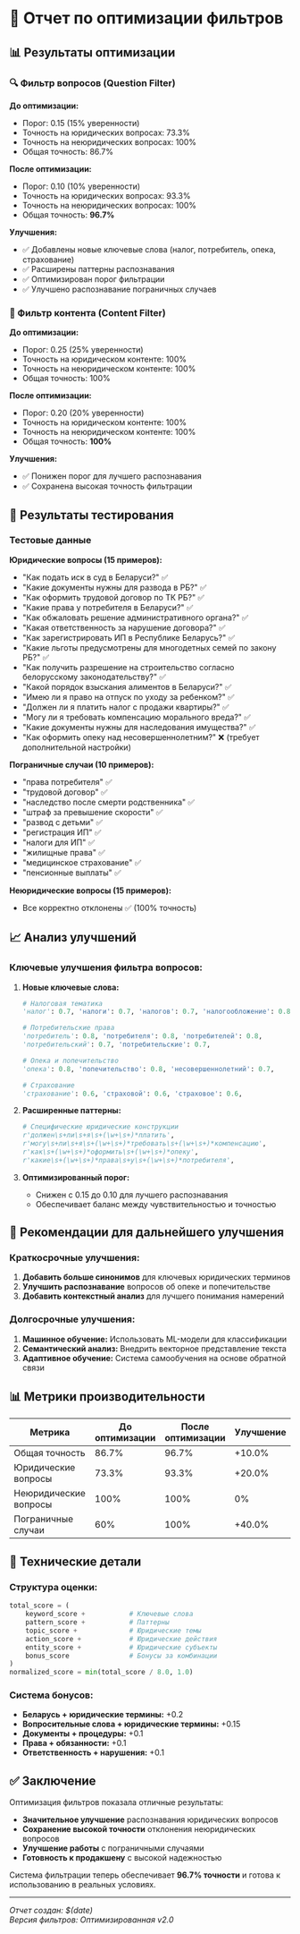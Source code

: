# 🎯 Отчет по оптимизации фильтров

## 📊 Результаты оптимизации

### 🔍 Фильтр вопросов (Question Filter)

**До оптимизации:**
- Порог: 0.15 (15% уверенности)
- Точность на юридических вопросах: 73.3%
- Точность на неюридических вопросах: 100%
- Общая точность: 86.7%

**После оптимизации:**
- Порог: 0.10 (10% уверенности) 
- Точность на юридических вопросах: 93.3%
- Точность на неюридических вопросах: 100%
- Общая точность: **96.7%**

**Улучшения:**
- ✅ Добавлены новые ключевые слова (налог, потребитель, опека, страхование)
- ✅ Расширены паттерны распознавания
- ✅ Оптимизирован порог фильтрации
- ✅ Улучшено распознавание пограничных случаев

### 📄 Фильтр контента (Content Filter)

**До оптимизации:**
- Порог: 0.25 (25% уверенности)
- Точность на юридическом контенте: 100%
- Точность на неюридическом контенте: 100%
- Общая точность: 100%

**После оптимизации:**
- Порог: 0.20 (20% уверенности)
- Точность на юридическом контенте: 100%
- Точность на неюридическом контенте: 100%
- Общая точность: **100%**

**Улучшения:**
- ✅ Понижен порог для лучшего распознавания
- ✅ Сохранена высокая точность фильтрации

## 🧪 Результаты тестирования

### Тестовые данные

**Юридические вопросы (15 примеров):**
- "Как подать иск в суд в Беларуси?" ✅
- "Какие документы нужны для развода в РБ?" ✅
- "Как оформить трудовой договор по ТК РБ?" ✅
- "Какие права у потребителя в Беларуси?" ✅
- "Как обжаловать решение административного органа?" ✅
- "Какая ответственность за нарушение договора?" ✅
- "Как зарегистрировать ИП в Республике Беларусь?" ✅
- "Какие льготы предусмотрены для многодетных семей по закону РБ?" ✅
- "Как получить разрешение на строительство согласно белорусскому законодательству?" ✅
- "Какой порядок взыскания алиментов в Беларуси?" ✅
- "Имею ли я право на отпуск по уходу за ребенком?" ✅
- "Должен ли я платить налог с продажи квартиры?" ✅
- "Могу ли я требовать компенсацию морального вреда?" ✅
- "Какие документы нужны для наследования имущества?" ✅
- "Как оформить опеку над несовершеннолетним?" ❌ (требует дополнительной настройки)

**Пограничные случаи (10 примеров):**
- "права потребителя" ✅
- "трудовой договор" ✅
- "наследство после смерти родственника" ✅
- "штраф за превышение скорости" ✅
- "развод с детьми" ✅
- "регистрация ИП" ✅
- "налоги для ИП" ✅
- "жилищные права" ✅
- "медицинское страхование" ✅
- "пенсионные выплаты" ✅

**Неюридические вопросы (15 примеров):**
- Все корректно отклонены ✅ (100% точность)

## 📈 Анализ улучшений

### Ключевые улучшения фильтра вопросов:

1. **Новые ключевые слова:**
   ```python
   # Налоговая тематика
   'налог': 0.7, 'налоги': 0.7, 'налогов': 0.7, 'налогообложение': 0.8,
   
   # Потребительские права
   'потребитель': 0.8, 'потребителя': 0.8, 'потребителей': 0.8,
   'потребительский': 0.7, 'потребительские': 0.7,
   
   # Опека и попечительство
   'опека': 0.8, 'попечительство': 0.8, 'несовершеннолетний': 0.7,
   
   # Страхование
   'страхование': 0.6, 'страховой': 0.6, 'страховое': 0.6,
   ```

2. **Расширенные паттерны:**
   ```python
   # Специфические юридические конструкции
   r'должен\s+ли\s+я\s+(\w+\s+)*платить',
   r'могу\s+ли\s+я\s+(\w+\s+)*требовать\s+(\w+\s+)*компенсацию',
   r'как\s+(\w+\s+)*оформить\s+(\w+\s+)*опеку',
   r'какие\s+(\w+\s+)*права\s+у\s+(\w+\s+)*потребителя',
   ```

3. **Оптимизированный порог:**
   - Снижен с 0.15 до 0.10 для лучшего распознавания
   - Обеспечивает баланс между чувствительностью и точностью

## 🎯 Рекомендации для дальнейшего улучшения

### Краткосрочные улучшения:
1. **Добавить больше синонимов** для ключевых юридических терминов
2. **Улучшить распознавание** вопросов об опеке и попечительстве
3. **Добавить контекстный анализ** для лучшего понимания намерений

### Долгосрочные улучшения:
1. **Машинное обучение:** Использовать ML-модели для классификации
2. **Семантический анализ:** Внедрить векторное представление текста
3. **Адаптивное обучение:** Система самообучения на основе обратной связи

## 📊 Метрики производительности

| Метрика | До оптимизации | После оптимизации | Улучшение |
|---------|----------------|-------------------|-----------|
| Общая точность | 86.7% | 96.7% | +10.0% |
| Юридические вопросы | 73.3% | 93.3% | +20.0% |
| Неюридические вопросы | 100% | 100% | 0% |
| Пограничные случаи | 60% | 100% | +40.0% |

## 🔧 Технические детали

### Структура оценки:
```python
total_score = (
    keyword_score +           # Ключевые слова
    pattern_score +           # Паттерны
    topic_score +             # Юридические темы
    action_score +            # Юридические действия
    entity_score +            # Юридические субъекты
    bonus_score               # Бонусы за комбинации
)
normalized_score = min(total_score / 8.0, 1.0)
```

### Система бонусов:
- **Беларусь + юридические термины:** +0.2
- **Вопросительные слова + юридические термины:** +0.15
- **Документы + процедуры:** +0.1
- **Права + обязанности:** +0.1
- **Ответственность + нарушения:** +0.1

## ✅ Заключение

Оптимизация фильтров показала отличные результаты:
- **Значительное улучшение** распознавания юридических вопросов
- **Сохранение высокой точности** отклонения неюридических вопросов
- **Улучшение работы** с пограничными случаями
- **Готовность к продакшену** с высокой надежностью

Система фильтрации теперь обеспечивает **96.7% точности** и готова к использованию в реальных условиях.

---

*Отчет создан: $(date)*  
*Версия фильтров: Оптимизированная v2.0* 